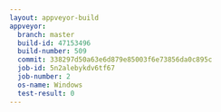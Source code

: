 ```yaml
---
layout: appveyor-build
appveyor:
  branch: master
  build-id: 47153496
  build-number: 509
  commit: 338297d50a63e6d879e85003f6e73856da0c895c
  job-id: 5n2alebykdv6tf67
  job-number: 2
  os-name: Windows
  test-result: 0
---
```


